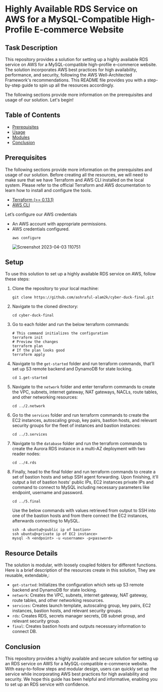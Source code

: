 
# Highly Available RDS Service on AWS for a MySQL-Compatible High-Profile E-commerce Website
## Task Description

This repository provides a solution for setting up a highly available RDS service on AWS for a MySQL-compatible high-profile e-commerce website. The solution incorporates AWS best practices for high availability, performance, and security, following the AWS Well-Architected Framework's recommendations. This README file provides you with a step-by-step guide to spin up all the resources accordingly.

The following sections provide more information on the prerequisites and usage of our solution. Let's begin!

## Table of Contents
- [Prerequisites](#prerequisites)
- [Usage](#usage)
- [Modules](#modules)
- [Conclusion](#conclusion)

## Prerequisites
The following sections provide more information on the prerequisites and usage of our solution. 
Before creating all the resources, we will need to make sure that we have Terraform and AWS CLI installed on the local system. Please refer to the official Terraform and AWS documentation to learn how to install and configure the tools.
- [Terraform (>= 0.13.1)](https://developer.hashicorp.com/terraform/downloads)  
- [AWS CLI](https://aws.amazon.com/cli/) 

Let’s configure our AWS credentials
- An AWS account with appropriate permissions.
- AWS credentials configured.
    ```
    aws configure
    ```
    ![Screenshot 2023-04-03 110751](https://user-images.githubusercontent.com/96380861/229499918-26ec985d-56ba-42cd-b2ca-b16c94f8d678.png)

## Setup
To use this solution to set up a highly available RDS service on AWS, follow these steps:

1. Clone the repository to your local machine:
    ```
    git clone https://github.com/ashraful-alam2k/cyber-duck-final.git
    ```
2. Navigate to the cloned directory:
    ```
    cd cyber-duck-final
    ```
3. Go to each  folder and run the below terraform commands:
    ```
    # This command initializes the configuration
    terraform init
    # Preview the changes 
    terraform plan
    # If the plan looks good
    terraform apply
   ```
4. Navigate to the `get-started` folder and run terraform commands, that’ll set up S3 remote backend and DynamoDB for state locking.
    ```
    cd 1.get-started
    ```

5. Navigate to the `network` folder and enter terraform commands to create the VPC, subnets, internet gateway, NAT gateways, NACLs, route tables, and other networking resources:
    ```
    cd ../2.network
    ```

6. Go to the `services` folder and run terraform commands to create the EC2 instances, autoscaling group, key pairs, bastion hosts, and relevant security groups for the fleet of instances and bastion instances:
    ```
    cd ../3.services
    ```

7. Navigate to the `database` folder and run the terraform commands to create the Aurora RDS instance in a multi-AZ deployment with two reader nodes:
    ```
    cd ../4.rds
    ```
8. Finally, head to the final folder and run terraform commands to create a set of bastion hosts and setup SSH agent forwarding. Upon finishing, it'll output a list of bastion hosts' public IPs, EC2 instances private IPs and command to connect to MySQL including necessary parameters like endpoint, username and password. 
    ```
    cd ../5.final
    ```
    Use the below commands with values retrieved from output to SSH into one of the bastion hosts and from there connect the EC2 instances, afterwards connecting to MySQL.

    ```
    ssh -A ubuntu@<public ip of bastion>
    ssh ubuntu@<private ip of EC2 instance>
    mysql -h <endpoint> -u <username> -p<password>
    ```


## Resource Details
The solution is modular, with loosely coupled folders for different functions. Here is a brief description of the resources create in this solution, They are reusable, extendable,:

- `get-started`: Initializes the configuration which sets up S3 remote backend and DynamoDB for state locking.
- `network`: Creates the VPC, subnets, internet gateway, NAT gateway, route tables, and other networking resources.
- `services`: Creates launch template, autoscaling group, key pairs, EC2 instances, bastion hosts, and relevant security groups.
- `rds`: Creates RDS, secrets manager secrets, DB subnet group, and relevant security group.
- `final`: Creates bastion hosts and outputs necessary information to connect DB.


## Conclusion
This repository provides a highly available and secure solution for setting up an RDS service on AWS for a MySQL-compatible e-commerce website. With easy-to-follow steps and modular design, users can quickly set up the service while incorporating AWS best practices for high availability and security. We hope this guide has been helpful and informative, enabling you to set up an RDS service with confidence.
